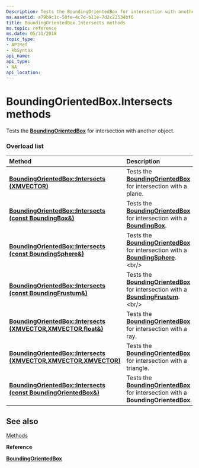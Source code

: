 ```yaml
---
Description: Tests the BoundingOrientedBox for intersection with another object.
ms.assetid: a79b9c1c-58fe-4c7d-b11e-7d2c22534bf6
title: BoundingOrientedBox.Intersects methods
ms.topic: reference
ms.date: 05/31/2018
topic_type: 
- APIRef
- kbSyntax
api_name: 
api_type: 
- NA
api_location: 
---
```


# BoundingOrientedBox.Intersects methods

Tests the [**BoundingOrientedBox**](https://msdn.microsoft.com/en-us/library/Hh855863(v=VS.85).aspx) for intersection with another object.

### Overload list



| Method                                                                                                   | Description                                                                                                                                 |
|:---------------------------------------------------------------------------------------------------------|:--------------------------------------------------------------------------------------------------------------------------------------------|
| [**BoundingOrientedBox::Intersects (XMVECTOR)**](https://msdn.microsoft.com/en-us/library/Hh855932(v=VS.85).aspx)                   | Tests the [**BoundingOrientedBox**](https://msdn.microsoft.com/en-us/library/Hh855863(v=VS.85).aspx) for intersection with a plane.<br/>                                      |
| [**BoundingOrientedBox::Intersects (const BoundingBox&)**](https://msdn.microsoft.com/en-us/library/Hh855921(v=VS.85).aspx)         | Tests the [**BoundingOrientedBox**](https://msdn.microsoft.com/en-us/library/Hh855863(v=VS.85).aspx) for intersection with a [**BoundingBox**](/windows/desktop/api/DirectXCollision/ns-directxcollision-boundingbox).<br/>         |
| [**BoundingOrientedBox::Intersects (const BoundingSphere&)**](https://msdn.microsoft.com/en-us/library/Hh855930(v=VS.85).aspx)      | Tests the [**BoundingOrientedBox**](https://msdn.microsoft.com/en-us/library/Hh855863(v=VS.85).aspx) for intersection with a [**BoundingSphere**](https://msdn.microsoft.com/en-us/library/Hh449592(v=VS.85).aspx).<br/>   |
| [**BoundingOrientedBox::Intersects (const BoundingFrustum&)**](https://msdn.microsoft.com/en-us/library/Hh855913(v=VS.85).aspx)     | Tests the [**BoundingOrientedBox**](https://msdn.microsoft.com/en-us/library/Hh855863(v=VS.85).aspx) for intersection with a [**BoundingFrustum**](https://msdn.microsoft.com/en-us/library/Hh855859(v=VS.85).aspx).<br/> |
| [**BoundingOrientedBox::Intersects (XMVECTOR,XMVECTOR,float&)**](https://msdn.microsoft.com/en-us/library/Hh855916(v=VS.85).aspx)   | Tests the [**BoundingOrientedBox**](https://msdn.microsoft.com/en-us/library/Hh855863(v=VS.85).aspx) for intersection with a ray.<br/>                                        |
| [**BoundingOrientedBox::Intersects (XMVECTOR,XMVECTOR,XMVECTOR)**](https://msdn.microsoft.com/en-us/library/Hh855918(v=VS.85).aspx) | Tests the [**BoundingOrientedBox**](https://msdn.microsoft.com/en-us/library/Hh855863(v=VS.85).aspx) for intersection with a triangle.<br/>                                   |
| [**BoundingOrientedBox::Intersects (const BoundingOrientedBox&)**](https://msdn.microsoft.com/en-us/library/Hh855927(v=VS.85).aspx) | Tests the [**BoundingOrientedBox**](https://msdn.microsoft.com/en-us/library/Hh855863(v=VS.85).aspx) for intersection with a **BoundingOrientedBox**.<br/>                    |



## See also

<dl> <dt>

[Methods](boundingorientedbox-methods.md)
</dt> <dt>

**Reference**
</dt> <dt>

[**BoundingOrientedBox**](https://msdn.microsoft.com/en-us/library/Hh855863(v=VS.85).aspx)
</dt> </dl>

 

 




